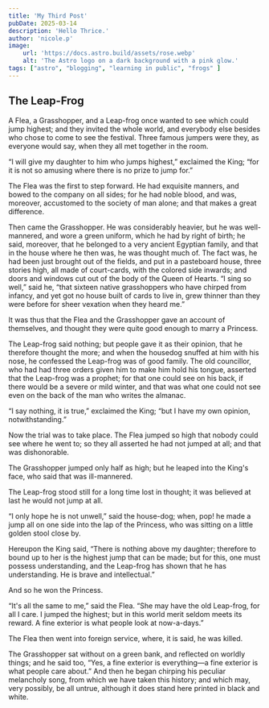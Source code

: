 ```yaml
---
title: 'My Third Post'
pubDate: 2025-03-14
description: 'Hello Thrice.'
author: 'nicole.p'
image:
    url: 'https://docs.astro.build/assets/rose.webp'
    alt: 'The Astro logo on a dark background with a pink glow.'
tags: ["astro", "blogging", "learning in public", "frogs" ]
---
```


## The Leap-Frog

A Flea, a Grasshopper, and a Leap-frog once wanted to see which could jump highest; and they invited the whole world, and everybody else besides who chose to come to see the festival. Three famous jumpers were they, as everyone would say, when they all met together in the room.

“I will give my daughter to him who jumps highest,” exclaimed the King; “for it is not so amusing where there is no prize to jump for.”

The Flea was the first to step forward. He had exquisite manners, and bowed to the company on all sides; for he had noble blood, and was, moreover, accustomed to the society of man alone; and that makes a great difference.

Then came the Grasshopper. He was considerably heavier, but he was well-mannered, and wore a green uniform, which he had by right of birth; he said, moreover, that he belonged to a very ancient Egyptian family, and that in the house where he then was, he was thought much of. The fact was, he had been just brought out of the fields, and put in a pasteboard house, three stories high, all made of court-cards, with the colored side inwards; and doors and windows cut out of the body of the Queen of Hearts. “I sing so well,” said he, “that sixteen native grasshoppers who have chirped from infancy, and yet got no house built of cards to live in, grew thinner than they were before for sheer vexation when they heard me.”

It was thus that the Flea and the Grasshopper gave an account of themselves, and thought they were quite good enough to marry a Princess.

The Leap-frog said nothing; but people gave it as their opinion, that he therefore thought the more; and when the housedog snuffed at him with his nose, he confessed the Leap-frog was of good family. The old councillor, who had had three orders given him to make him hold his tongue, asserted that the Leap-frog was a prophet; for that one could see on his back, if there would be a severe or mild winter, and that was what one could not see even on the back of the man who writes the almanac.

“I say nothing, it is true,” exclaimed the King; “but I have my own opinion, notwithstanding.”

Now the trial was to take place. The Flea jumped so high that nobody could see where he went to; so they all asserted he had not jumped at all; and that was dishonorable.

The Grasshopper jumped only half as high; but he leaped into the King's face, who said that was ill-mannered.

The Leap-frog stood still for a long time lost in thought; it was believed at last he would not jump at all.

“I only hope he is not unwell,” said the house-dog; when, pop! he made a jump all on one side into the lap of the Princess, who was sitting on a little golden stool close by.

Hereupon the King said, “There is nothing above my daughter; therefore to bound up to her is the highest jump that can be made; but for this, one must possess understanding, and the Leap-frog has shown that he has understanding. He is brave and intellectual.”

And so he won the Princess.

“It's all the same to me,” said the Flea. “She may have the old Leap-frog, for all I care. I jumped the highest; but in this world merit seldom meets its reward. A fine exterior is what people look at now-a-days.”

The Flea then went into foreign service, where, it is said, he was killed.

The Grasshopper sat without on a green bank, and reflected on worldly things; and he said too, “Yes, a fine exterior is everything—a fine exterior is what people care about.” And then he began chirping his peculiar melancholy song, from which we have taken this history; and which may, very possibly, be all untrue, although it does stand here printed in black and white. 